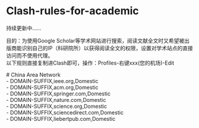 # Clash-rules-for-academic

持续更新中……<br>

目的：为使用Google Scholar等学术网站进行搜索，阅读文献全文时又希望被出版商能识别自己的IP（科研院所）以获得阅读全文的权限，设置对学术站点的直接访问而不使用代理。<br>
以下规则直接复制进Clash即可，操作：Profiles-右键xxx(您的机场)-Edit<br>

\# China Area Network<br>
\- DOMAIN-SUFFIX,ieee.org,Domestic<br>
\- DOMAIN-SUFFIX,acm.org,Domestic<br>
\- DOMAIN-SUFFIX,springer.com,Domestic<br>
\- DOMAIN-SUFFIX,nature.com,Domestic<br>
\- DOMAIN-SUFFIX,science.org,Domestic<br>
\- DOMAIN-SUFFIX,sciencedirect.com,Domestic<br>
\- DOMAIN-SUFFIX,liebertpub.com,Domestic<br>

